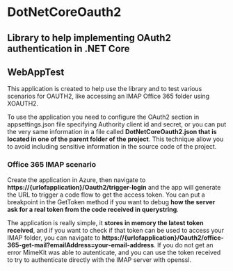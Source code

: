 # DotNetCoreOauth2

## Library to help implementing OAuth2 authentication in .NET Core

## WebAppTest 

This application is created to help use the library and to test various scenarios for OAUTH2, like accessing an IMAP Office 365 folder using XOAUTH2.

To use the application you need to configure the OAuth2 section in appsettings.json file specifying Authority client id and secret, or you can put the very same information in a file called **DotNetCoreOauth2.json that is located in one of the parent folder of the project**. This technique allow you to avoid including sensitive information in the source code of the project.

### Office 365 IMAP scenario

Create the application in Azure, then navigate to **https://{urlofapplication}/Oauth2/trigger-login** and the app will generate the URL to trigger a code flow to get the access token. You can put a breakpoint in the GetToken method if you want to debug **how the server ask for a real token from the code received in querystring**.

The application is really simple, it **stores in memory the latest token received**, and if you want to check if that token can be used to access your IMAP folder, you can navigate to **https://{urlofapplication}/Oauth2/office-365-get-mail?emailAddress=your-email-address**. If you do not get an error MimeKit was able to autenticate, and you can use the token received to try to authenticate directly with the IMAP server with openssl.



